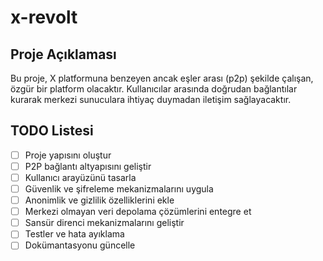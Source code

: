 # x-revolt

## Proje Açıklaması
Bu proje, X platformuna benzeyen ancak eşler arası (p2p) şekilde çalışan, özgür bir platform olacaktır. Kullanıcılar arasında doğrudan bağlantılar kurarak merkezi sunuculara ihtiyaç duymadan iletişim sağlayacaktır.

## TODO Listesi
- [ ] Proje yapısını oluştur
- [ ] P2P bağlantı altyapısını geliştir
- [ ] Kullanıcı arayüzünü tasarla
- [ ] Güvenlik ve şifreleme mekanizmalarını uygula
- [ ] Anonimlik ve gizlilik özelliklerini ekle
- [ ] Merkezi olmayan veri depolama çözümlerini entegre et
- [ ] Sansür direnci mekanizmalarını geliştir
- [ ] Testler ve hata ayıklama
- [ ] Dokümantasyonu güncelle